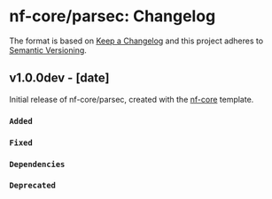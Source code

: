 # nf-core/parsec: Changelog

The format is based on [Keep a Changelog](https://keepachangelog.com/en/1.0.0/)
and this project adheres to [Semantic Versioning](https://semver.org/spec/v2.0.0.html).

## v1.0.0dev - [date]

Initial release of nf-core/parsec, created with the [nf-core](https://nf-co.re/) template.

### `Added`

### `Fixed`

### `Dependencies`

### `Deprecated`
